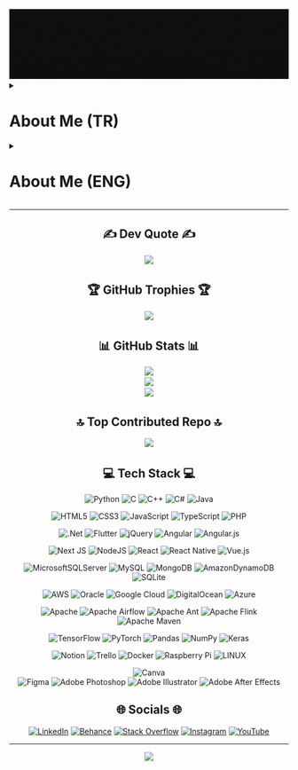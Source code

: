 <div align="center">
  <img src="https://raw.githubusercontent.com/beydah/beydah/main/BeydahGithubBanner.gif" alt="GIF" max-width: 100%; height: auto;>
</div>

<details>
<summary><h1>About Me (TR)</h1></summary>
  
## İlkay Beydah Sağlam | Bilgisayar Programcısı
Merhaba! Ben İlkay Beydah Sağlam, Nişantaşı Üniversitesi Bilgisayar Programcılığı bölümünde son sınıf öğrencisiyim. Bu README dosyası, şu anki öğrenme durumum, üzerinde çalıştığım projeler ve işbirliği için açık olduğum konular hakkında bilgi vermek amacıyla hazırlanmıştır.

## 🌱 Şu Anda Öğreniyorum 🌱
- C, C++, C#, Java dillerindeki bilgilerimi derinleştiriyorum.
- Yakında HTML, CSS, JS, TS ve PHP dillerinde de projeler geliştirmek için öğrenmeye başlayacağım.

## 🔭 Şu Anda Üzerinde Çalışıyorum 🔭
- C, C++, C#, Java ve Python dilleriyle çeşitli projeler geliştiriyorum. Bu projeler, yazılım becerilerimi geliştirmeme ve farklı platformlarda deneyim kazanmama yardımcı oluyor.

## 👯 Ortak Çalışma Yapmak İstiyorum 👯
- Staj ve benzeri işbirliği fırsatlarına açığım. Gerçek dünya projelerinde çalışarak deneyim kazanmayı ve yeni şeyler öğrenmeyi heyecanla bekliyorum.

## 🤝 Yardım Arıyorum 🤝
- Kendimi geliştirmek için yardıma ihtiyacım olduğunda, yeni teknolojiler hakkında bilgi paylaşımında bulunacak kişilerden destek almak istiyorum.

## 💬 Bana Sor 💬
- Herhangi bir iş veya proje ile ilgili sorularınız varsa, benimle iletişime geçmekten çekinmeyin. Bana e-posta aracılığıyla [info.beydahsaglam@gmail.com](mailto:info.beydahsaglam@gmail.com) üzerinden ulaşabilirsiniz.

Teşekkür ederim ve iyi günler dilerim!
</details>

<details>
<summary><h1>About Me (ENG)</h1></summary>

## İlkay Beydah Sağlam | Computer Programmer
Hello! I am İlkay Beydah Sağlam, a final year student in the Computer Programming department at Nişantaşı University. This README file is prepared to provide information about my current learning status, ongoing projects, and areas where I am open to collaboration.

## 🌱 Currently Learning 🌱
- I am deepening my knowledge in C, C++, C#, and Java languages.
- Soon, I will start learning HTML, CSS, JS, TS, and PHP to develop projects in these languages as well.

## 🔭 Currently Working On 🔭
- I am developing various projects using C, C++, C#, Java, and Python. These projects help me enhance my programming skills and gain experience across different platforms.

## 👯 Seeking Collaboration 👯
- I am open to opportunities for internships and collaborations. I am excited to work on real-world projects to gain experience and learn new things.

## 🤝 Seeking Help 🤝
- When I need assistance in improving myself, I am looking for support from individuals willing to share knowledge about new technologies.

## 💬 Get In Touch 💬
- If you have any questions related to work or projects, feel free to reach out to me. You can contact me via email at [info.beydahsaglam@gmail.com](mailto:info.beydahsaglam@gmail.com).

Thank you, and have a great day!
</details>

<div align="center">

---
## ✍️ Dev Quote ✍️
![](https://quotes-github-readme.vercel.app/api?type=horizontal&theme=dark)

## 🏆 GitHub Trophies 🏆
![](https://github-profile-trophy.vercel.app/?username=beydah&theme=nord&no-frame=true&no-bg=false&margin-w=4)

## 📊 GitHub Stats 📊
![](https://github-readme-stats.vercel.app/api?username=beydah&theme=nord&hide_border=false&include_all_commits=true&count_private=true)<br/>
![](https://github-readme-streak-stats.herokuapp.com/?user=beydah&theme=nord&hide_border=false)<br/>
![](https://github-readme-stats.vercel.app/api/top-langs/?username=beydah&theme=nord&hide_border=false&include_all_commits=true&count_private=true&layout=compact)

## 🔝 Top Contributed Repo 🔝
![](https://github-contributor-stats.vercel.app/api?username=beydah&limit=5&theme=nord&combine_all_yearly_contributions=true)

## 💻 Tech Stack 💻
![Python](https://img.shields.io/badge/python-3670A0?style=for-the-badge&logo=python&logoColor=ffdd54) 
![C](https://img.shields.io/badge/c-%2300599C.svg?style=for-the-badge&logo=c&logoColor=white) 
![C++](https://img.shields.io/badge/c++-%2300599C.svg?style=for-the-badge&logo=c%2B%2B&logoColor=white) 
![C#](https://img.shields.io/badge/c%23-%23239120.svg?style=for-the-badge&logo=c-sharp&logoColor=white) 
![Java](https://img.shields.io/badge/java-%23ED8B00.svg?style=for-the-badge&logo=java&logoColor=white)

![HTML5](https://img.shields.io/badge/html5-%23E34F26.svg?style=for-the-badge&logo=html5&logoColor=white) 
![CSS3](https://img.shields.io/badge/css3-%231572B6.svg?style=for-the-badge&logo=css3&logoColor=white) 
![JavaScript](https://img.shields.io/badge/javascript-%23323330.svg?style=for-the-badge&logo=javascript&logoColor=%23F7DF1E) 
![TypeScript](https://img.shields.io/badge/typescript-%23007ACC.svg?style=for-the-badge&logo=typescript&logoColor=white) 
![PHP](https://img.shields.io/badge/php-%23777BB4.svg?style=for-the-badge&logo=php&logoColor=white) 

![.Net](https://img.shields.io/badge/.NET-5C2D91?style=for-the-badge&logo=.net&logoColor=white) 
![Flutter](https://img.shields.io/badge/Flutter-%2302569B.svg?style=for-the-badge&logo=Flutter&logoColor=white) 
![jQuery](https://img.shields.io/badge/jquery-%230769AD.svg?style=for-the-badge&logo=jquery&logoColor=white) 
![Angular](https://img.shields.io/badge/angular-%23DD0031.svg?style=for-the-badge&logo=angular&logoColor=white) 
![Angular.js](https://img.shields.io/badge/angular.js-%23E23237.svg?style=for-the-badge&logo=angularjs&logoColor=white) 

![Next JS](https://img.shields.io/badge/Next-black?style=for-the-badge&logo=next.js&logoColor=white) 
![NodeJS](https://img.shields.io/badge/node.js-6DA55F?style=for-the-badge&logo=node.js&logoColor=white) 
![React](https://img.shields.io/badge/react-%2320232a.svg?style=for-the-badge&logo=react&logoColor=%2361DAFB) 
![React Native](https://img.shields.io/badge/react_native-%2320232a.svg?style=for-the-badge&logo=react&logoColor=%2361DAFB) 
![Vue.js](https://img.shields.io/badge/vuejs-%2335495e.svg?style=for-the-badge&logo=vuedotjs&logoColor=%234FC08D) 

![MicrosoftSQLServer](https://img.shields.io/badge/Microsoft%20SQL%20Sever-CC2927?style=for-the-badge&logo=microsoft%20sql%20server&logoColor=white) 
![MySQL](https://img.shields.io/badge/mysql-%2300f.svg?style=for-the-badge&logo=mysql&logoColor=white) 
![MongoDB](https://img.shields.io/badge/MongoDB-%234ea94b.svg?style=for-the-badge&logo=mongodb&logoColor=white) 
![AmazonDynamoDB](https://img.shields.io/badge/Amazon%20DynamoDB-4053D6?style=for-the-badge&logo=Amazon%20DynamoDB&logoColor=white) 
![SQLite](https://img.shields.io/badge/sqlite-%2307405e.svg?style=for-the-badge&logo=sqlite&logoColor=white) 

![AWS](https://img.shields.io/badge/AWS-%23FF9900.svg?style=for-the-badge&logo=amazon-aws&logoColor=white) 
![Oracle](https://img.shields.io/badge/Oracle-F80000?style=for-the-badge&logo=oracle&logoColor=white) 
![Google Cloud](https://img.shields.io/badge/Google%20Cloud-%234285F4.svg?style=for-the-badge&logo=google-cloud&logoColor=white) 
![DigitalOcean](https://img.shields.io/badge/DigitalOcean-%230167ff.svg?style=for-the-badge&logo=digitalOcean&logoColor=white) 
![Azure](https://img.shields.io/badge/azure-%230072C6.svg?style=for-the-badge&logo=azure-devops&logoColor=white) 

![Apache](https://img.shields.io/badge/apache-%23D42029.svg?style=for-the-badge&logo=apache&logoColor=white) 
![Apache Airflow](https://img.shields.io/badge/Apache%20Airflow-017CEE?style=for-the-badge&logo=Apache%20Airflow&logoColor=white) 
![Apache Ant](https://img.shields.io/badge/Apache%20Ant-A81C7D?style=for-the-badge&logo=Apache%20Ant&logoColor=white) 
![Apache Flink](https://img.shields.io/badge/Apache%20Flink-E6526F?style=for-the-badge&logo=Apache%20Flink&logoColor=white) 
![Apache Maven](https://img.shields.io/badge/Apache%20Maven-C71A36?style=for-the-badge&logo=Apache%20Maven&logoColor=white) 

![TensorFlow](https://img.shields.io/badge/TensorFlow-%23FF6F00.svg?style=for-the-badge&logo=TensorFlow&logoColor=white) 
![PyTorch](https://img.shields.io/badge/PyTorch-%23EE4C2C.svg?style=for-the-badge&logo=PyTorch&logoColor=white) 
![Pandas](https://img.shields.io/badge/pandas-%23150458.svg?style=for-the-badge&logo=pandas&logoColor=white) 
![NumPy](https://img.shields.io/badge/numpy-%23013243.svg?style=for-the-badge&logo=numpy&logoColor=white) 
![Keras](https://img.shields.io/badge/Keras-%23D00000.svg?style=for-the-badge&logo=Keras&logoColor=white) 

![Notion](https://img.shields.io/badge/Notion-%23000000.svg?style=for-the-badge&logo=notion&logoColor=white) 
![Trello](https://img.shields.io/badge/Trello-%23026AA7.svg?style=for-the-badge&logo=Trello&logoColor=white)
![Docker](https://img.shields.io/badge/docker-%230db7ed.svg?style=for-the-badge&logo=docker&logoColor=white) 
![Raspberry Pi](https://img.shields.io/badge/-RaspberryPi-C51A4A?style=for-the-badge&logo=Raspberry-Pi) 
![LINUX](https://img.shields.io/badge/Linux-FCC624?style=for-the-badge&logo=linux&logoColor=black) 

![Canva](https://img.shields.io/badge/Canva-%2300C4CC.svg?style=for-the-badge&logo=Canva&logoColor=white) 	
![Figma](https://img.shields.io/badge/figma-%23F24E1E.svg?style=for-the-badge&logo=figma&logoColor=white) 
![Adobe Photoshop](https://img.shields.io/badge/adobephotoshop-%2331A8FF.svg?style=for-the-badge&logo=adobephotoshop&logoColor=white) 
![Adobe Illustrator](https://img.shields.io/badge/adobeillustrator-%23FF9A00.svg?style=for-the-badge&logo=adobeillustrator&logoColor=white) 
![Adobe After Effects](https://img.shields.io/badge/Adobe%20After%20Effects-9999FF.svg?style=for-the-badge&logo=Adobe%20After%20Effects&logoColor=white) 

## 🌐 Socials 🌐
[![LinkedIn](https://img.shields.io/badge/LinkedIn-%230077B5.svg?logo=linkedin&logoColor=white)](https://linkedin.com/in/beydah) 
[![Behance](https://img.shields.io/badge/Behance-1769ff?logo=behance&logoColor=white)](https://behance.net/beydah) 
[![Stack Overflow](https://img.shields.io/badge/-Stackoverflow-FE7A16?logo=stack-overflow&logoColor=white)](https://stackoverflow.com/users/21352065) 
[![Instagram](https://img.shields.io/badge/Instagram-%23E4405F.svg?logo=Instagram&logoColor=white)](https://instagram.com/beydahsaglam) 
[![YouTube](https://img.shields.io/badge/YouTube-%23FF0000.svg?logo=YouTube&logoColor=white)](https://youtube.com/@beydah) 

---
[![](https://visitcount.itsvg.in/api?id=beydah&icon=5&color=12)](https://visitcount.itsvg.in)

</div>
